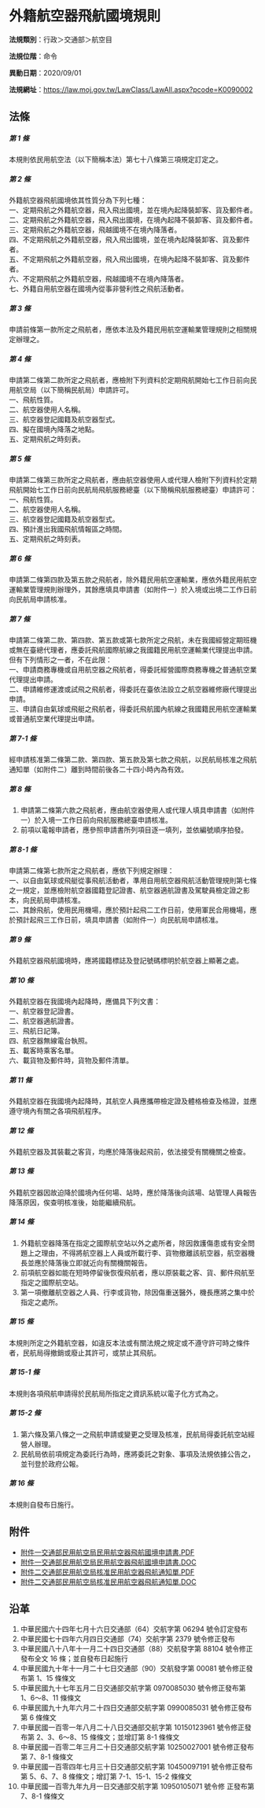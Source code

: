 # 外籍航空器飛航國境規則




**法規類別**：行政＞交通部＞航空目

**法規位階**：命令

**異動日期**：2020/09/01  

**法規網址**：https://law.moj.gov.tw/LawClass/LawAll.aspx?pcode=K0090002



## 法條
##### 第 1 條
本規則依民用航空法（以下簡稱本法）第七十八條第三項規定訂定之。

##### 第 2 條
外籍航空器飛航國境依其性質分為下列七種：  
一、定期飛航之外籍航空器，飛入飛出國境，並在境內起降裝卸客、貨及郵件者。  
二、定期飛航之外籍航空器，飛入飛出國境，在境內起降不裝卸客、貨及郵件者。  
三、定期飛航之外籍航空器，飛越國境不在境內降落者。  
四、不定期飛航之外籍航空器，飛入飛出國境，並在境內起降裝卸客、貨及郵件者。  
五、不定期飛航之外籍航空器，飛入飛出國境，在境內起降不裝卸客、貨及郵件者。  
六、不定期飛航之外籍航空器，飛越國境不在境內降落者。  
七、外籍自用航空器在國境內從事非營利性之飛航活動者。

##### 第 3 條
申請前條第一款所定之飛航者，應依本法及外籍民用航空運輸業管理規則之相關規定辦理之。

##### 第 4 條
申請第二條第二款所定之飛航者，應檢附下列資料於定期飛航開始七工作日前向民用航空局（以下簡稱民航局）申請許可。  
一、飛航性質。  
二、航空器使用人名稱。  
三、航空器登記國籍及航空器型式。  
四、擬在國境內降落之地點。  
五、定期飛航之時刻表。

##### 第 5 條
申請第二條第三款所定之飛航者，應由航空器使用人或代理人檢附下列資料於定期飛航開始七工作日前向民航局飛航服務總臺（以下簡稱飛航服務總臺）申請許可：  
一、飛航性質。  
二、航空器使用人名稱。  
三、航空器登記國籍及航空器型式。  
四、預計進出我國飛航情報區之時間。  
五、定期飛航之時刻表。

##### 第 6 條
申請第二條第四款及第五款之飛航者，除外籍民用航空運輸業，應依外籍民用航空運輸業管理規則辦理外，其餘應填具申請書（如附件一）於入境或出境二工作日前向民航局申請核准。

##### 第 7 條
申請第二條第二款、第四款、第五款或第七款所定之飛航，未在我國經營定期班機或無在臺總代理者，應委託飛航國際航線之我國籍民用航空運輸業代理提出申請。但有下列情形之一者，不在此限：  
一、申請商務專機或自用航空器之飛航者，得委託經營國際商務專機之普通航空業代理提出申請。  
二、申請維修運渡或試飛之飛航者，得委託在臺依法設立之航空器維修廠代理提出申請。  
三、申請自由氣球或飛艇之飛航者，得委託飛航國內航線之我國籍民用航空運輸業或普通航空業代理提出申請。

##### 第 7-1 條
經申請核准第二條第二款、第四款、第五款及第七款之飛航，以民航局核准之飛航通知單（如附件二）離到時間前後各二十四小時內為有效。

##### 第 8 條
1. 申請第二條第六款之飛航者，應由航空器使用人或代理人填具申請書（如附件一）於入境一工作日前向飛航服務總臺申請核准。
1. 前項以電報申請者，應參照申請書所列項目逐一填列，並依編號順序拍發。

##### 第 8-1 條
申請第二條第七款所定之飛航者，應依下列規定辦理：  
一、以自由氣球或飛艇從事飛航活動者，準用自用航空器飛航活動管理規則第七條之一規定，並應檢附航空器國籍登記證書、航空器適航證書及駕駛員檢定證之影本，向民航局申請核准。  
二、其餘飛航，使用民用機場，應於預計起飛二工作日前，使用軍民合用機場，應於預計起飛三工作日前，填具申請書（如附件一）向民航局申請核准。

##### 第 9 條
外籍航空器飛航國境時，應將國籍標誌及登記號碼標明於航空器上顯著之處。

##### 第 10 條
外籍航空器在我國境內起降時，應備具下列文書：  
一、航空器登記證書。  
二、航空器適航證書。  
三、飛航日記簿。  
四、航空器無線電台執照。  
五、載客時乘客名單。  
六、載貨物及郵件時，貨物及郵件清單。

##### 第 11 條
外籍航空器在我國境內起降時，其航空人員應攜帶檢定證及體格檢查及格證，並應遵守境內有關之各項飛航程序。

##### 第 12 條
外籍航空器及其裝載之客貨，均應於降落後起飛前，依法接受有關機關之檢查。

##### 第 13 條
外籍航空器因故迫降於國境內任何場、站時，應於降落後向該場、站管理人員報告降落原因，俟查明核准後，始能繼續飛航。

##### 第 14 條
1. 外籍航空器降落在指定之國際航空站以外之處所者，除因救護傷患或有安全問題上之理由，不得將航空器上人員或所載行李、貨物撤離該航空器，航空器機長並應於降落後立即就近向有關機關報告。
1. 前項航空器如能在短時停留後恢復飛航者，應以原裝載之客、貨、郵件飛航至指定之國際航空站。
1. 第一項撤離航空器之人員、行李或貨物，除因傷重送醫外，機長應將之集中於指定之處所。

##### 第 15 條
本規則所定之外籍航空器，如違反本法或有關法規之規定或不遵守許可時之條件者，民航局得撤銷或廢止其許可，或禁止其飛航。

##### 第 15-1 條
本規則各項飛航申請得於民航局所指定之資訊系統以電子化方式為之。

##### 第 15-2 條
1. 第六條及第八條之一之飛航申請或變更之受理及核准，民航局得委託航空站經營人辦理。
1. 民航局依前項規定為委託行為時，應將委託之對象、事項及法規依據公告之，並刊登於政府公報。

##### 第 16 條
本規則自發布日施行。
## 附件
* [附件一交通部民用航空局民用航空器飛航國境申請書.PDF](https://law.moj.gov.tw/LawClass/LawGetFile.ashx?FileId=0000235373)
* [附件一交通部民用航空局民用航空器飛航國境申請書.DOC](https://law.moj.gov.tw/LawClass/LawGetFile.ashx?FileId=0000116133)
* [附件二交通部民用航空局核准民用航空器飛航通知單.PDF](https://law.moj.gov.tw/LawClass/LawGetFile.ashx?FileId=0000235374)
* [附件二交通部民用航空局核准民用航空器飛航通知單.DOC](https://law.moj.gov.tw/LawClass/LawGetFile.ashx?FileId=0000116134)
## 沿革
1. 中華民國六十四年七月十六日交通部（64）交航字第 06294  號令訂定發布
1. 中華民國七十四年六月四日交通部（74）交航字第 2379 號令修正發布
1. 中華民國八十八年十一月二十四日交通部（88）交航發字第 88104  號令修正發布全文 16 條；並自發布日起施行
1. 中華民國九十年十一月二十七日交通部（90）交航發字第 00081  號令修正發布第 1、15  條條文
1. 中華民國九十七年五月二日交通部交航字第 0970085030 號令修正發布第 1、6～8、11  條條文
1. 中華民國九十九年六月二十四日交通部交航字第 0990085031 號令修正發布第 6  條條文
1. 中華民國一百零一年八月二十八日交通部交航字第 10150123961  號令修正發布第 2、3、6～8、15 條條文；並增訂第 8-1  條條文
1. 中華民國一百零二年三月二十日交通部交航字第 10250027001  號令修正發布第 7、8-1 條條文
1. 中華民國一百零四年七月三十日交通部交航字第 10450097191  號令修正發布第 5、6、7、8 條條文；增訂第 7-1、15-1、15-2  條條文
1.  中華民國一百零九年九月一日交通部交航字第 10950105071  號令修  正發布第 7、8-1 條條文
